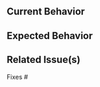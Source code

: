 <!-- Please make sure you have read the submission guidelines before posting an PR -->
<!-- https://github.com/gperdomor/nx-tools/blob/main/CONTRIBUTING.md#-submitting-a-pr -->

<!-- Please make sure that your commit message follows our format -->
<!-- Example: `fix(nx): must begin with lowercase` -->

## Current Behavior

<!-- This is the behavior we have today -->

## Expected Behavior

<!-- This is the behavior we should expect with the changes in this PR -->

## Related Issue(s)

<!-- Please link the issue being fixed so it gets closed when this is merged. -->

Fixes #
